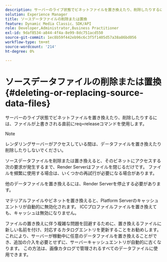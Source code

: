 ```yaml
---
description: サーバーのライブ状態でビネットファイルを置き換えたり、削除したりするには、ファイルが上書きされる直前にreq=releaseコマンドを使用します。
solution: Experience Manager
title: ソースデータファイルの削除または置換
feature: Dynamic Media Classic、SDK/API
role: Developer,Administrator,Business Practitioner
exl-id: 9daf8534-a844-4f4a-8e99-8dc751acd550
source-git-commit: 1ec8b59f442eb96c6c3f5f1405d57a38a86bd056
workflow-type: tm+mt
source-wordcount: '214'
ht-degree: 0%

---
```


# ソースデータファイルの削除または置換{#deleting-or-replacing-source-data-files}

サーバーのライブ状態でビネットファイルを置き換えたり、削除したりするには、ファイルが上書きされる直前にreq=releaseコマンドを使用します。

>[!NOTE]
>
>レンダリングサーバーがアクセスしている間は、データファイルを置き換えたり削除したりしないでください。

ソースデータファイルを削除または置き換えると、そのビネットにアクセスする次の要求が発生するまで、Render Serverはファイルを閉じるだけです。 ファイルを頻繁に使用する場合は、いくつかの再試行が必要になる場合があります。

他のデータファイルを置き換えるには、Render Serverを停止する必要があります。

マテリアルファイルやビネットを置き換えると、Platform Serverのキャッシュエントリが自動的に無効化されます。 ICCプロファイルファイルを置き換えても、キャッシュは無効になりません。

ファイルの置き換えに伴う複雑な問題を回避するために、置き換えるファイルに新しい名前を付け、対応するカタログエントリを更新することをお勧めします。 これにより、サーバーが稼動中に任意のデータファイルを置き換えることができ、追加の介入を必要とせずに、サーバーキャッシュエントリが自動的に古くなります。 この方法は、画像カタログで管理されるすべてのデータファイルに使用できます。
